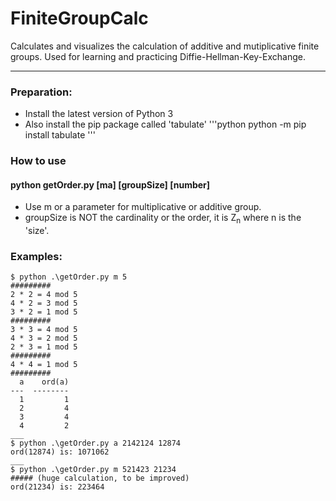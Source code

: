# FiniteGroupCalc
Calculates and visualizes the calculation of additive and mutiplicative finite groups. Used for learning and practicing Diffie-Hellman-Key-Exchange.
___
### Preparation:
 * Install the latest version of Python 3
 * Also install the pip package called 'tabulate'
 '''python
 python -m pip install tabulate
 '''
### How to use
#### python getOrder.py [ma] [groupSize] [number]
 * Use m or a parameter for multiplicative or additive group.
 * groupSize is NOT the cardinality or the order, it is Z<sub>n</sub> where n is the 'size'.

### Examples:
```
$ python .\getOrder.py m 5              
#########
2 * 2 = 4 mod 5
4 * 2 = 3 mod 5
3 * 2 = 1 mod 5
#########
3 * 3 = 4 mod 5
4 * 3 = 2 mod 5
2 * 3 = 1 mod 5
#########
4 * 4 = 1 mod 5
#########
  a    ord(a)
---  --------
  1         1
  2         4
  3         4
  4         2
___
$ python .\getOrder.py a 2142124 12874
ord(12874) is: 1071062
___
$ python .\getOrder.py m 521423 21234
##### (huge calculation, to be improved)
ord(21234) is: 223464
```
